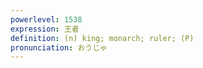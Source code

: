 ```yaml
---
powerlevel: 1538
expression: 王者
definition: (n) king; monarch; ruler; (P)
pronunciation: おうじゃ
---
```

